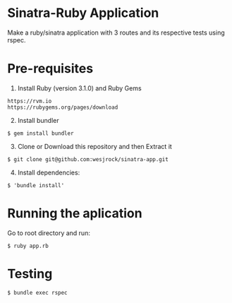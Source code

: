 # Sinatra-Ruby Application

Make a ruby/sinatra application with 3 routes and its respective tests using rspec.

# Pre-requisites
1. Install Ruby (version 3.1.0) and Ruby Gems
```
https://rvm.io
https://rubygems.org/pages/download
```
2. Install bundler
```
$ gem install bundler
```
3. Clone or Download this repository and then Extract it
```
$ git clone git@github.com:wesjrock/sinatra-app.git
```
4. Install dependencies:
```
$ 'bundle install'
```

# Running the aplication
Go to root directory and run:

```
$ ruby app.rb
```

# Testing
```
$ bundle exec rspec
```

